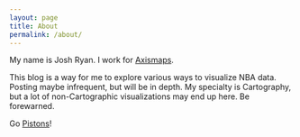 ```yaml
---
layout: page
title: About
permalink: /about/
---
```


My name is Josh Ryan. I work for [Axismaps](http://axismaps.com).

This blog is a way for me to explore various ways to visualize NBA data. Posting maybe infrequent, but will be in depth. My specialty is Cartography, but a lot of non-Cartographic visualizations may end up here. Be forewarned.

Go [Pistons](http://pistons.com)!
